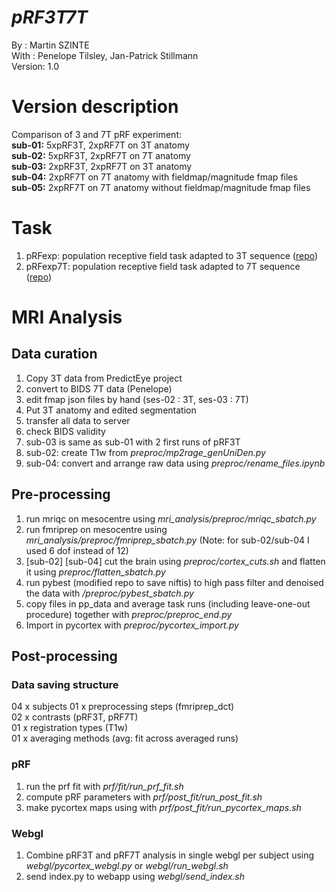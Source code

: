 # __*pRF3T7T*__
By :      Martin SZINTE <br>
With :    Penelope Tilsley, Jan-Patrick Stillmann<br>
Version:  1.0<br>

# Version description
Comparison of 3 and 7T pRF experiment:<br>
__sub-01:__ 5xpRF3T, 2xpRF7T on 3T anatomy<br>
__sub-02:__ 5xpRF3T, 2xpRF7T on 7T anatomy<br>
__sub-03:__ 2xpRF3T, 2xpRF7T on 3T anatomy<br>
__sub-04:__ 2xpRF7T on 7T anatomy with fieldmap/magnitude fmap files<br> 
__sub-05:__ 2xpRF7T on 7T anatomy without fieldmap/magnitude fmap files<br> 

# Task
1. pRFexp: population receptive field task adapted to 3T sequence ([repo](https://invibe.nohost.me/gitlab/mszinte/pRFexp))
1. pRFexp7T: population receptive field task adapted to 7T sequence ([repo](https://invibe.nohost.me/gitlab/mszinte/prfexp7t))

# MRI Analysis

## Data curation
1. Copy 3T data from PredictEye project
2. convert to BIDS 7T data (Penelope)
3. edit fmap json files by hand (ses-02 : 3T, ses-03 : 7T)
4. Put 3T anatomy and edited segmentation
5. transfer all data to server
6. check BIDS validity
7. sub-03 is same as sub-01 with 2 first runs of pRF3T
8. sub-02: create T1w from _preproc/mp2rage_genUniDen.py_
9. sub-04: convert and arrange raw data using _preproc/rename_files.ipynb_

## Pre-processing
1. run mriqc on mesocentre using _mri_analysis/preproc/mriqc_sbatch.py_
2. run fmriprep on mesocentre using _mri_analysis/preproc/fmriprep_sbatch.py_ (Note: for sub-02/sub-04 I used 6 dof instead of 12)
3. [sub-02] [sub-04] cut the brain using _preproc/cortex_cuts.sh_ and flatten it using _preproc/flatten_sbatch.py_
3. run pybest (modified repo to save niftis) to high pass filter and denoised the data with _/preproc/pybest_sbatch.py_
4. copy files in pp_data and average task runs (including leave-one-out procedure) together with _preproc/preproc_end.py_
5. Import in pycortex with _preproc/pycortex_import.py_

## Post-processing

### Data saving structure
04 x subjects
01 x preprocessing steps (fmriprep_dct)<br>
02 x contrasts (pRF3T, pRF7T)<br>
01 x registration types (T1w)<br>
01 x averaging methods (avg: fit across averaged runs)<br>

### pRF
1. run the prf fit with _prf/fit/run_prf_fit.sh_
2. compute pRF parameters with _prf/post_fit/run_post_fit.sh_
3. make pycortex maps using with _prf/post_fit/run_pycortex_maps.sh_ 

### Webgl
1. Combine pRF3T and pRF7T analysis in single webgl per subject using _webgl/pycortex_webgl.py_ or _webgl/run_webgl.sh_
2. send index.py to webapp using _webgl/send_index.sh_